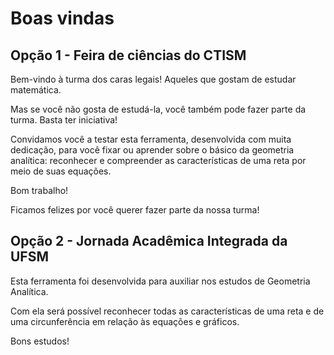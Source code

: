 # Boas vindas

## Opção 1 - Feira de ciências do CTISM

Bem-vindo à turma dos caras legais! Aqueles que gostam de estudar matemática.

Mas se você não gosta de estudá-la, você também pode fazer parte da turma. Basta ter iniciativa!

Convidamos você a testar esta ferramenta, desenvolvida com muita dedicação, para você fixar ou aprender sobre o básico da geometria analítica: reconhecer e compreender as características de uma reta por meio de suas equações.

Bom trabalho!

Ficamos felizes por você querer fazer parte da nossa turma!

## Opção 2 - Jornada Acadêmica Integrada da UFSM

Esta ferramenta foi desenvolvida para auxiliar nos estudos de Geometria Analítica.

Com ela será possível reconhecer todas as características de uma reta e de uma circunferência em relação às equações e gráficos.

Bons estudos!



